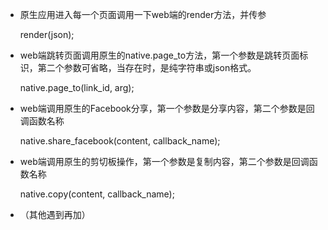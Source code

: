 - 原生应用进入每一个页面调用一下web端的render方法，并传参

	render(json);

- web端跳转页面调用原生的native.page_to方法，第一个参数是跳转页面标识，第二个参数可省略，当存在时，是纯字符串或json格式。

	native.page_to(link_id, arg);

- web端调用原生的Facebook分享，第一个参数是分享内容，第二个参数是回调函数名称

	native.share_facebook(content, callback_name);

- web端调用原生的剪切板操作，第一个参数是复制内容，第二个参数是回调函数名称

	native.copy(content, callback_name);

- （其他遇到再加）
